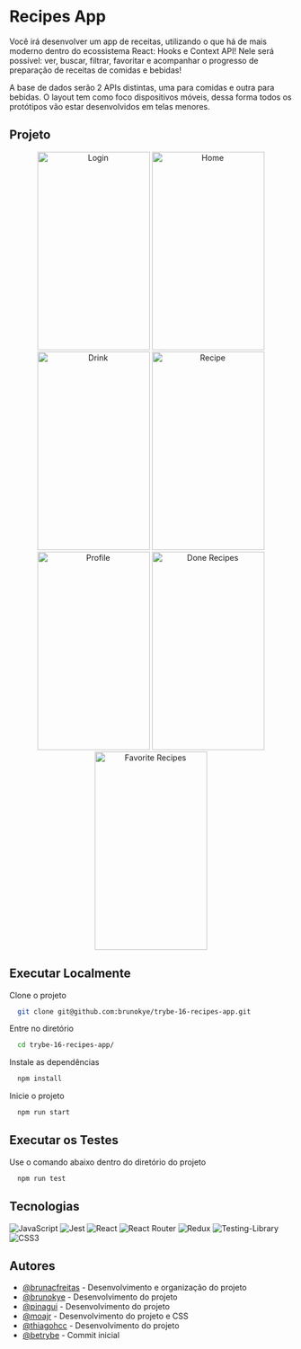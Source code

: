 # Recipes App

Você irá desenvolver um app de receitas, utilizando o que há de mais moderno dentro do ecossistema React: Hooks e Context API! Nele será possível: ver, buscar, filtrar, favoritar e acompanhar o progresso de preparação de receitas de comidas e bebidas!

A base de dados serão 2 APIs distintas, uma para comidas e outra para bebidas. O layout tem como foco dispositivos móveis, dessa forma todos os protótipos vão estar desenvolvidos em telas menores.

## Projeto

<div align="center">
  <img src="https://i.imgur.com/hivzdMb.png" alt="Login" width="200px" height="353px" />
  <img src="https://i.imgur.com/Pw0ID1A.png" alt="Home" width="200px" height="353px" />
  <img src="https://i.imgur.com/W26G1uH.png" alt="Drink" width="200px" height="353px" />
  <img src="https://i.imgur.com/6Alyw03.png" alt="Recipe" width="200px" height="353px" />
  <img src="https://i.imgur.com/v3MeYez.png" alt="Profile" width="200px" height="353px" />
  <img src="https://i.imgur.com/xcZOOqR.png" alt="Done Recipes" width="200px" height="353px" />
  <img src="https://i.imgur.com/xYk2wK5.png" alt="Favorite Recipes" width="200px" height="353px" />
</div>

## Executar Localmente

Clone o projeto 

```bash
  git clone git@github.com:brunokye/trybe-16-recipes-app.git
```

Entre no diretório

```bash
  cd trybe-16-recipes-app/
```

Instale as dependências

```bash
  npm install
```

Inicie o projeto

```bash
  npm run start
```

## Executar os Testes

Use o comando abaixo dentro do diretório do projeto

```bash
  npm run test
```

## Tecnologias

![JavaScript](https://img.shields.io/badge/javascript-%23323330.svg?style=for-the-badge&logo=javascript&logoColor=%23F7DF1E)
![Jest](https://img.shields.io/badge/-jest-%23C21325?style=for-the-badge&logo=jest&logoColor=white)
![React](https://img.shields.io/badge/react-%2320232a.svg?style=for-the-badge&logo=react&logoColor=%2361DAFB)
![React Router](https://img.shields.io/badge/React_Router-CA4245?style=for-the-badge&logo=react-router&logoColor=white)
![Redux](https://img.shields.io/badge/redux-%23593d88.svg?style=for-the-badge&logo=redux&logoColor=white)
![Testing-Library](https://img.shields.io/badge/-TestingLibrary-%23E33332?style=for-the-badge&logo=testing-library&logoColor=white) 
![CSS3](https://img.shields.io/badge/css3-%231572B6.svg?style=for-the-badge&logo=css3&logoColor=white)

## Autores

- [@brunacfreitas](https://github.com/brunaCFreitas) - Desenvolvimento e organização do projeto
- [@brunokye](https://github.com/brunokye) - Desenvolvimento do projeto
- [@pinagui](https://github.com/pinagui) - Desenvolvimento do projeto
- [@moajr](https://github.com/MoaJR) - Desenvolvimento do projeto e CSS
- [@thiagohcc](https://github.com/thiagohcc) - Desenvolvimento do projeto
- [@betrybe](https://github.com/betrybe) - Commit inicial
